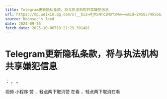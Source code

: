 ```yaml
---
title: Telegram更新隐私条款，将与执法机构共享嫌犯信息
url: https://mp.weixin.qq.com/s?__biz=MjM5NTc2MDYxMw==&mid=2458574956&idx=2&sn=f92529393bfcaac2a3eaf598d299aadc
source: Doonsec's feed
date: 2024-09-25
fetch_date: 2025-10-06T18:21:29.391481
---
```


# Telegram更新隐私条款，将与执法机构共享嫌犯信息

：
，
。

视频
小程序
赞
，轻点两下取消赞
在看
，轻点两下取消在看
